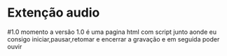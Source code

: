 # Extenção audio 
#1.0  momento a versão 1.0 é uma pagina html com script junto aonde eu consigo iniciar,pausar,retomar e encerrar a gravação e em seguida poder ouvir
